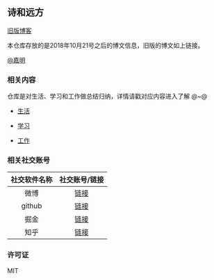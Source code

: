 ## 诗和远方

[旧版博客](https://github.com/reng99/reng99.github.io)

本仓库存放的是2018年10月21号之后的博文信息，旧版的博文如上链接。

[@嘉明](http://reng99.cc/about/)

### 相关内容

仓库是对生活、学习和工作做总结归纳，详情请戳对应内容进入了解 @~@

- [生活](./src/life/)

- [学习](./src/learn/)

- [工作](./src/work/)


### 相关社交账号

|社交软件名称|社交账号/链接|
|:-----:|:-----:|
|微博|[链接](https://weibo.com/reng99)|
|github|[链接](https://github.com/reng99)|
|掘金|[链接](https://juejin.im/user/5a00493f5188252c224d6475)|
|知乎|[链接](https://www.zhihu.com/people/reng99/activities)|


### 许可证

MIT
